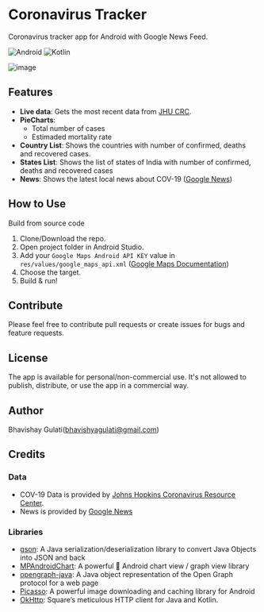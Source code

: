 # Coronavirus Tracker
Coronavirus tracker app for Android with Google News Feed.

![Android](https://img.shields.io/badge/Android%20-green)
![Kotlin](https://img.shields.io/badge/Kotlin%20v1.3.61-orange?logo=Kotlin&logoColor=white)

![image](https://prnt.sc/vudqgb)


## Features
* __Live data__: Gets the most recent data from [JHU CRC](https://coronavirus.jhu.edu/map.html).
* __PieCharts__:
   * Total number of cases
   * Estimaded mortality rate
* __Country List__: Shows the countries with number of confirmed, deaths and recovered cases.
* __States List__: Shows the list of states of India with number of confirmed, deaths and recovered cases 
* __News__: Shows the latest local news about COV-19 ([Google News](https://news.google.com/))


## How to Use
Build from source code
1. Clone/Download the repo.
2. Open project folder in Android Studio.
3. Add your `Google Maps Android API KEY` value in `res/values/google_maps_api.xml` ([Google Maps Documentation](https://developers.google.com/maps/documentation/android-sdk/start))
4. Choose the target.
4. Build & run!

## Contribute
Please feel free to contribute pull requests or create issues for bugs and feature requests.

## License
The app is available for personal/non-commercial use. It's not allowed to publish, distribute, or use the app in a commercial way.

## Author
Bhavishay Gulati(bhavishyagulati@gmail.com)

## Credits
### Data
 * COV-19 Data is provided by [Johns Hopkins Coronavirus Resource Center](https://coronavirus.jhu.edu).
 * News is provided by [Google News](https://news.google.com/)

### Libraries
* [gson](https://github.com/google/gson): A Java serialization/deserialization library to convert Java Objects into JSON and back
* [MPAndroidChart](https://github.com/PhilJay/MPAndroidChart): A powerful 🚀 Android chart view / graph view library
* [opengraph-java](https://github.com/johndeverall/opengraph-java): A Java object representation of the Open Graph protocol for a web page
* [Picasso](https://square.github.io/picasso/): A powerful image downloading and caching library for Android
* [OkHttp](https://square.github.io/okhttp/): Square’s meticulous HTTP client for Java and Kotlin. 
